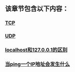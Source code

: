 
  ## 该章节包含以下内容：
  
  
  ### [TCP](TCP.md)

  
  ### [UDP](UDP.md)

  
  ### [localhost和127.0.0.1的区别](localhost和127.0.0.1的区别.md)

  
  ### [当ping一个IP地址会发生什么](当ping一个IP地址会发生什么.md)

  